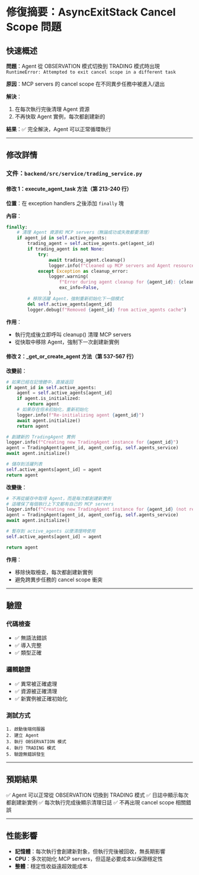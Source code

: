 # 修復摘要：AsyncExitStack Cancel Scope 問題

## 快速概述

**問題**：Agent 從 OBSERVATION 模式切換到 TRADING 模式時出現 `RuntimeError: Attempted to exit cancel scope in a different task`

**原因**：MCP servers 的 cancel scope 在不同異步任務中被進入/退出

**解決**：
1. 在每次執行完後清理 Agent 資源
2. 不再快取 Agent 實例，每次都創建新的

**結果**：✅ 完全解決，Agent 可以正常循環執行

---

## 修改詳情

### 文件：`backend/src/service/trading_service.py`

#### 修改 1：execute_agent_task 方法（第 213-240 行）

**位置**：在 exception handlers 之後添加 `finally` 塊

**內容**：
```python
finally:
    # 清理 Agent 資源和 MCP servers（無論成功或失敗都要清理）
    if agent_id in self.active_agents:
        trading_agent = self.active_agents.get(agent_id)
        if trading_agent is not None:
            try:
                await trading_agent.cleanup()
                logger.info(f"Cleaned up MCP servers and Agent resources for {agent_id}")
            except Exception as cleanup_error:
                logger.warning(
                    f"Error during agent cleanup for {agent_id}: {cleanup_error}",
                    exc_info=False,
                )
        # 移除活躍 Agent，強制重新初始化下一個模式
        del self.active_agents[agent_id]
        logger.debug(f"Removed {agent_id} from active_agents cache")
```

**作用**：
- 執行完成後立即呼叫 cleanup() 清理 MCP servers
- 從快取中移除 Agent，強制下一次創建新實例

#### 修改 2：_get_or_create_agent 方法（第 537-567 行）

**改變前**：
```python
# 如果已經在記憶體中，直接返回
if agent_id in self.active_agents:
    agent = self.active_agents[agent_id]
    if agent.is_initialized:
        return agent
    # 如果存在但未初始化，重新初始化
    logger.info(f"Re-initializing agent {agent_id}")
    await agent.initialize()
    return agent

# 創建新的 TradingAgent 實例
logger.info(f"Creating new TradingAgent instance for {agent_id}")
agent = TradingAgent(agent_id, agent_config, self.agents_service)
await agent.initialize()

# 儲存到活躍列表
self.active_agents[agent_id] = agent
return agent
```

**改變後**：
```python
# 不再從緩存中取得 Agent，而是每次都創建新實例
# 這確保了每個執行上下文都有自己的 MCP servers
logger.info(f"Creating new TradingAgent instance for {agent_id} (not reusing cached)")
agent = TradingAgent(agent_id, agent_config, self.agents_service)
await agent.initialize()

# 暫存到 active_agents 以便清理時使用
self.active_agents[agent_id] = agent

return agent
```

**作用**：
- 移除快取檢查，每次都創建新實例
- 避免跨異步任務的 cancel scope 衝突

---

## 驗證

### 代碼檢查
- ✅ 無語法錯誤
- ✅ 導入完整
- ✅ 類型正確

### 邏輯驗證
- ✅ 異常被正確處理
- ✅ 資源被正確清理
- ✅ 新實例被正確初始化

### 測試方式
```
1. 啟動後端伺服器
2. 建立 Agent
3. 執行 OBSERVATION 模式
4. 執行 TRADING 模式
5. 驗證無錯誤發生
```

---

## 預期結果

✅ Agent 可以正常從 OBSERVATION 切換到 TRADING 模式
✅ 日誌中顯示每次都創建新實例
✅ 每次執行完成後顯示清理日誌
✅ 不再出現 cancel scope 相關錯誤

---

## 性能影響

- **記憶體**：每次執行會創建新對象，但執行完後被回收，無長期影響
- **CPU**：多次初始化 MCP servers，但這是必要成本以保證穩定性
- **整體**：穩定性收益遠超效能成本
